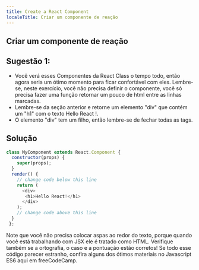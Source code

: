 ```yaml
---
title: Create a React Component
localeTitle: Criar um componente de reação
---
```

## Criar um componente de reação

## Sugestão 1:

*   Você verá esses Componentes da React Class o tempo todo, então agora seria um ótimo momento para ficar confortável com eles. Lembre-se, neste exercício, você não precisa definir o componente, você só precisa fazer uma função retornar um pouco de html entre as linhas marcadas.
*   Lembre-se da seção anterior e retorne um elemento "div" que contém um "h1" com o texto Hello React !.
*   O elemento "div" tem um filho, então lembre-se de fechar todas as tags.

## Solução

```javascript
class MyComponent extends React.Component { 
  constructor(props) { 
    super(props); 
  } 
  render() { 
    // change code below this line 
    return ( 
      <div> 
       <h1>Hello React!</h1> 
      </div> 
    ); 
    // change code above this line 
  } 
 }; 
```

Note que você não precisa colocar aspas ao redor do texto, porque quando você está trabalhando com JSX ele é tratado como HTML. Verifique também se a ortografia, o caso e a pontuação estão corretos! Se todo esse código parecer estranho, confira alguns dos ótimos materiais no Javascript ES6 aqui em freeCodeCamp.
